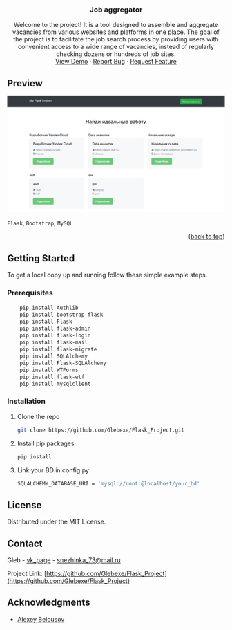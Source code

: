 <!-- Improved compatibility of back to top link: See: https://github.com/othneildrew/Best-README-Template/pull/73 -->
<h3 align="center">Job aggregator</h3>

  <p align="center">
Welcome to the project! It is a tool designed to assemble and aggregate vacancies from various websites and platforms in one place.
The goal of the project is to facilitate the job search process by providing users with convenient access to a wide range of vacancies, instead of regularly checking dozens or hundreds of job sites.
    <br />
    <a href="https://github.com/Glebexe/Flask_Project/Demo.mp4">View Demo</a>
    ·
    <a href="https://github.com/Glebexe/Flask_Project/issues/new?labels=bug&template=bug-report---.md">Report Bug</a>
    ·
    <a href="https://github.com/Glebexe/Flask_Project/issues/new?labels=enhancement&template=feature-request---.md">Request Feature</a>
  </p>
</div>

<!-- ABOUT THE PROJECT -->
## Preview

[![Screen][product-screenshot]](./screen.png)

`Flask`, `Bootstrap`, `MySQL`

<p align="right">(<a href="#readme-top">back to top</a>)</p>



<!-- GETTING STARTED -->
## Getting Started

To get a local copy up and running follow these simple example steps.

### Prerequisites
```
    pip install Authlib
    pip install bootstrap-flask
    pip install Flask
    pip install flask-admin
    pip install flask-login
    pip install flask-mail
    pip install flask-migrate
    pip install SQLAlchemy
    pip install Flask-SQLAlchemy
    pip install WTForms
    pip install flask-wtf
    pip install mysqlclient
```

### Installation

1. Clone the repo
   ```sh
   git clone https://github.com/Glebexe/Flask_Project.git
   ```
2. Install pip packages
   ```sh
   pip install
   ```
3. Link your BD in config.py
    ```sh
   SQLALCHEMY_DATABASE_URI = 'mysql://root:@localhost/your_bd'
    ```

<!-- LICENSE -->
## License

Distributed under the MIT License.

<!-- CONTACT -->
## Contact

Gleb - [vk_page](https://vk.com/id346183497) - snezhinka_73@mail.ru

Project Link: [https://github.com/Glebexe/Flask_Project](https://github.com/Glebexe/Flask_Project)


<!-- ACKNOWLEDGMENTS -->
## Acknowledgments

* [Alexey Belousov](https://github.com/fouregg)


<!-- MARKDOWN LINKS & IMAGES -->
[product-screenshot]: ./screen.png
